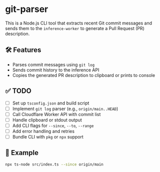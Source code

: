 # git-parser

This is a Node.js CLI tool that extracts recent Git commit messages and sends them to the `inference-worker` to generate a Pull Request (PR) description.

## 🛠 Features

- Parses commit messages using `git log`
- Sends commit history to the inference API
- Copies the generated PR description to clipboard or prints to console

## ✅ TODO

- [ ] Set up `tsconfig.json` and build script
- [ ] Implement `git log` parser (e.g., `origin/main..HEAD`)
- [ ] Call Cloudflare Worker API with commit list
- [ ] Handle clipboard or stdout output
- [ ] Add CLI flags for `--since`, `--to`, `--range`
- [ ] Add error handling and retries
- [ ] Bundle CLI with `pkg` or `npx` support

## 🧪 Example

```bash
npx ts-node src/index.ts --since origin/main